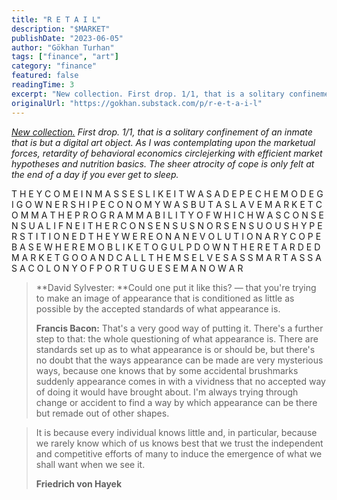 ```yaml
---
title: "R E T A I L"
description: "$MARKET"
publishDate: "2023-06-05"
author: "Gökhan Turhan"
tags: ["finance", "art"]
category: "finance"
featured: false
readingTime: 3
excerpt: "New collection. First drop. 1/1, that is a solitary confinement of an inmate that is but a digital art object. As I was contemplating upon the marketual forces,..."
originalUrl: "https://gokhan.substack.com/p/r-e-t-a-i-l"
---
```


*[New collection.](https://opensea.io/collection/marketz) First drop. 1/1, that is a solitary confinement of an inmate that is but a digital art object. As I was contemplating upon the marketual forces, retardity of behavioral economics circlejerking with efficient market hypotheses and nutrition basics.* *The sheer atrocity of cope is only felt at the end of a day if you ever get to sleep.*

T H E Y C O M E I N M A S S E S L I K E I T W A S A D E P E C H E M O D E G I G O W N E R S H I P E C O N O M Y W A S B U T A S L A V E M A R K E T C O M M A T H E P R O G R A M M A B I L I T Y O F W H I C H W A S C O N S E N S U A L I F N E I T H E R C O N S E N S U S N O R S E N S U O U S H Y P E R S T I T I O N E D T H E Y W E R E O N A N E V O L U T I O N A R Y C O P E B A S E W H E R E M O B L I K E T O G U L P D O W N T H E R E T A R D E D M A R K E T G O O A N D C A L L T H E M S E L V E S A S S M A R T A S S A S A C O L O N Y O F P O R T U G U E S E M A N O W A R

> **David Sylvester: **Could one put it like this? — that you're trying to make an image of appearance that is conditioned as little as possible by the accepted standards of what appearance is.
>
> **Francis Bacon:** That's a very good way of putting it. There's a further step to that: the whole questioning of what appearance is. There are standards set up as to what appearance is or should be, but there's no doubt that the ways appearance can be made are very mysterious ways, because one knows that by some accidental brushmarks suddenly appearance comes in with a vividness that no accepted way of doing it would have brought about. I'm always trying through change or accident to find a way by which appearance can be there but remade out of other shapes.
>

>
> It is because every individual knows little and, in particular, because we rarely know which of us knows best that we trust the independent and competitive efforts of many to induce the emergence of what we shall want when we see it.
>
> **Friedrich von Hayek**
>